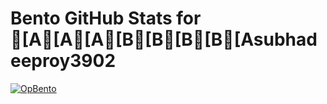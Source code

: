 # Bento GitHub Stats for [A[A[A[B[B[B[B[Asubhadeeproy3902
[![OpBento](https://firebasestorage.googleapis.com/v0/b/smartkaksha-fe32c.appspot.com/o/opbento%2Fbento_1730532766372.png?alt=media&token=ba49919f-59b0-42d1-a34f-0e6fbb18eb12)](https://opbento.vercel.app)
